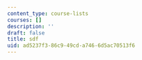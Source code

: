 ```yaml
---
content_type: course-lists
courses: []
description: ''
draft: false
title: sdf
uid: ad5237f3-86c9-49cd-a746-6d5ac70513f6
---
```

